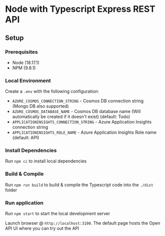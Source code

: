 # Node with Typescript Express REST API

## Setup

### Prerequisites

- Node (18.17.1)
- NPM (9.8.1)

### Local Environment

Create a `.env` with the following configuration:

- `AZURE_COSMOS_CONNECTION_STRING` - Cosmos DB connection string (Mongo DB also supported)
- `AZURE_COSMOS_DATABASE_NAME` - Cosmos DB database name (Will automatically be created if it doesn't exist) (default: Todo)
- `APPLICATIONINSIGHTS_CONNECTION_STRING` - Azure Application Insights connection string
- `APPLICATIONINSIGHTS_ROLE_NAME` - Azure Application Insights Role name (default: API)

### Install Dependencies

Run `npm ci` to install local dependencies

### Build & Compile

Run `npm run build` to build & compile the Typescript code into the `./dist` folder

### Run application

Run `npm start` to start the local development server

Launch browser @ `http://localhost:3100`. The default page hosts the Open API UI where you can try out the API
